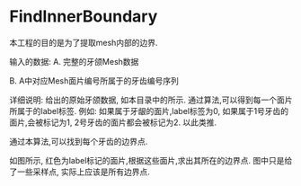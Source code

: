 # FindInnerBoundary

本工程的目的是为了提取mesh内部的边界.


输入的数据:
A. 完整的牙颌Mesh数据

B. A中对应Mesh面片编号所属于的牙齿编号序列



详细说明: 给出的原始牙颌数据, 如本目录中的所示.
通过算法,可以得到每一个面片所属于的label标签. 例如: 如果属于牙龈的面片,label标签为0, 如果属于1号牙齿的面片,会被标记为1, 2号牙齿的面片都会被标记为2.
以此类推.

通过本算法,可以找到每个牙齿的边界点.

如图所示, 红色为label标记的面片,根据这些面片,求出其所在的边界点.  图中只是给了一些采样点, 实际上应该是所有边界点. 
